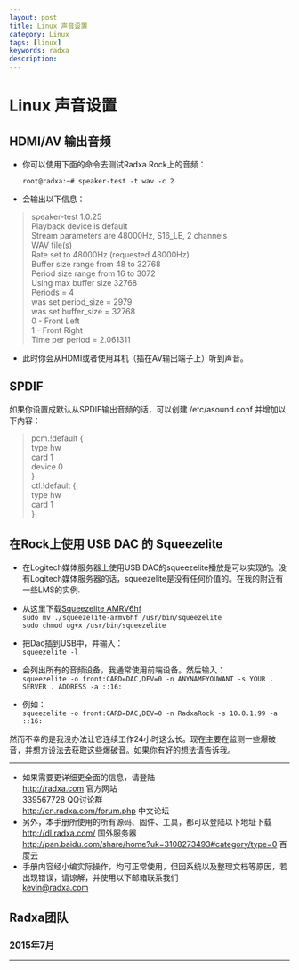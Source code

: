 ```yaml
---
layout: post
title: Linux 声音设置 
category: Linux
tags: [linux]
keywords: radxa
description: 
---
```


# Linux 声音设置 

## HDMI/AV 输出音频  

* 你可以使用下面的命令去测试Radxa Rock上的音频：  

	`root@radxa:~# speaker-test -t wav -c 2`  

* 会输出以下信息：  

> speaker-test 1.0.25  
  Playback device is default  
  Stream parameters are 48000Hz, S16_LE, 2 channels  
  WAV file(s)  
  Rate set to 48000Hz (requested 48000Hz)  
  Buffer size range from 48 to 32768  
  Period size range from 16 to 3072  
  Using max buffer size 32768  
  Periods = 4  
  was set period_size = 2979  
  was set buffer_size = 32768  
  0 - Front Left  
  1 - Front Right  
  Time per period = 2.061311  

* 此时你会从HDMI或者使用耳机（插在AV输出端子上）听到声音。  

## SPDIF  

如果你设置成默认从SPDIF输出音频的话，可以创建 /etc/asound.conf 并增加以下内容：  

> pcm.!default {  
     type hw  
     card 1  
     device 0  
}  
ctl.!default {  
     type hw  
     card 1  
 }  

## 在Rock上使用 USB DAC 的 Squeezelite  

* 在Logitech媒体服务器上使用USB DAC的squeezelite播放是可以实现的。没有Logitech媒体服务器的话，squeezelite是没有任何价值的。在我的附近有一些LMS的实例.  

* 从这里下载[Squeezelite AMRV6hf](https://code.google.com/p/squeezelite/downloads/detail?name=squeezelite-armv6hf&can=2&q=)  
   `sudo mv ./squeezelite-armv6hf /usr/bin/squeezelite`  
   `sudo chmod ug+x /usr/bin/squeezelite`  

* 把Dac插到USB中，并输入：  
   `squeezelite -l`  

* 会列出所有的音频设备，我通常使用前端设备。然后输入：  
   `squeezelite -o front:CARD=DAC,DEV=0 -n ANYNAMEYOUWANT -s YOUR . SERVER . ADDRESS -a ::16:`  

* 例如：  
   `squeezelite -o front:CARD=DAC,DEV=0 -n RadxaRock -s 10.0.1.99 -a ::16:`  

然而不幸的是我没办法让它连续工作24小时这么长。现在主要在监测一些爆破音，并想方设法去获取这些爆破音。如果你有好的想法请告诉我。






--------------------------------------------------------------------
* 如果需要更详细更全面的信息，请登陆  
	http://radxa.com  						官方网站  
	339567728         						QQ讨论群  
	http://cn.radxa.com/forum.php					中文论坛  
* 另外，本手册所使用的所有源码、固件、工具，都可以登陆以下地址下载  
	http://dl.radxa.com/                             	      国外服务器  
	http://pan.baidu.com/share/home?uk=3108273493#category/type=0    百度云  
* 手册内容经小编实际操作，均可正常使用，但因系统以及整理文档等原因，若出现错误，请谅解，并使用以下邮箱联系我们  
	kevin@radxa.com  

## Radxa团队  

### 2015年7月  
--------------------------------------------------------------------
